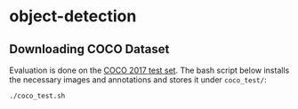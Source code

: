 # object-detection

## Downloading COCO Dataset
Evaluation is done on the [COCO 2017 test set](https://cocodataset.org/#download). The bash script below installs the necessary images and annotations and stores it under `coco_test/`:
```bash
./coco_test.sh
```